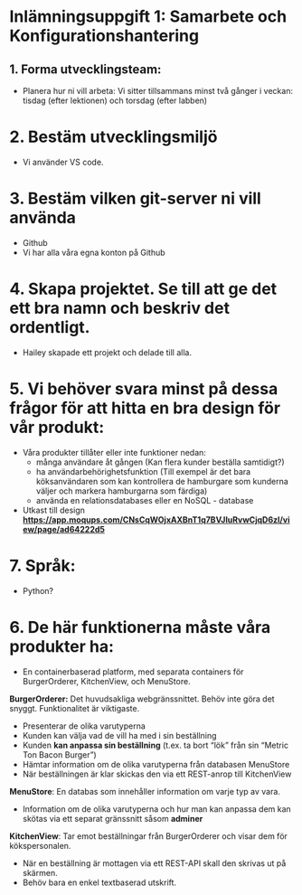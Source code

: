 # Inlämningsuppgift 1: Samarbete och Konfigurationshantering

## 1. Forma utvecklingsteam:
- Planera hur ni vill arbeta: Vi sitter tillsammans minst två gånger i veckan: tisdag (efter lektionen) och torsdag (efter labben)

# 2. Bestäm utvecklingsmiljö
- Vi använder VS code.

# 3. Bestäm vilken git-server ni vill använda
- Github
- Vi har alla våra egna konton på Github

# 4. Skapa projektet. Se till att ge det ett bra namn och beskriv det ordentligt.
- Hailey skapade ett projekt och delade till alla.

# 5. Vi behöver svara minst på dessa frågor för att hitta en bra design för vår produkt:
- Våra produkter tillåter eller inte funktioner nedan:
  + många användare åt gången (Kan flera kunder beställa samtidigt?)
  + ha användarbehörighetsfunktion (Till exempel är det bara köksanvändaren som kan kontrollera de hamburgare som kunderna väljer och markera hamburgarna som färdiga)
  + använda en relationsdatabases eller en NoSQL - database
- Utkast till design
  **https://app.moqups.com/CNsCqWOjxAXBnT1q7BVJIuRvwCjqD6zl/view/page/ad64222d5**

# 7. Språk:
- Python?

# 6. De här funktionerna måste våra produkter ha:
- En containerbaserad platform, med separata containers för BurgerOrderer, KitchenView, och MenuStore. 

**BurgerOrderer:** Det huvudsakliga webgränssnittet. Behöv inte göra det snyggt. Funktionalitet är viktigaste.
- Presenterar de olika varutyperna
- Kunden kan välja vad de vill ha med i sin beställning
- Kunden **kan anpassa sin beställning** (t.ex. ta bort “lök” från sin “Metric Ton Bacon Burger”)
- Hämtar information om de olika varutyperna från databasen MenuStore
- När beställningen är klar skickas den via ett REST-anrop till KitchenView

**MenuStore**: En databas som innehåller information om varje typ av vara.
- Information om de olika varutyperna och hur man kan anpassa dem kan skötas via ett separat gränssnitt såsom **adminer**

**KitchenView**: Tar emot beställningar från BurgerOrderer och visar dem för kökspersonalen.
- När en beställning är mottagen via ett REST-API skall den skrivas ut på skärmen.
- Behöv bara en enkel textbaserad utskrift.

